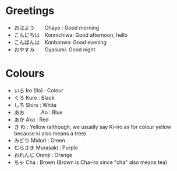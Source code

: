 # Greetings 
- おはよう　　Ohayo : Good morning 
- こんにちは　Konnichiwa: Good afternoon, hello
- こんばんは　Konbanwa: Good evening 
- おやすみ　　Oyasumi: Good night 

# Colours 
- いろ      Iro (Ilo) : Colour
- くろ      Kuro : Black
- しろ      Shiro : White 
- あお　　　 Ao : Blue
- あか      Aka : Red
- き        Ki : Yellow (although, we usually say Ki-iro as for colour yellow because ki also means a tree)
- みどり     Midori : Green
- むらさき   Murasaki : Purple 
- おれんじ   Orenji : Orange
- ちゃ      Cha : Brown (Brown is Cha-iro since "cha" also means tea) 
